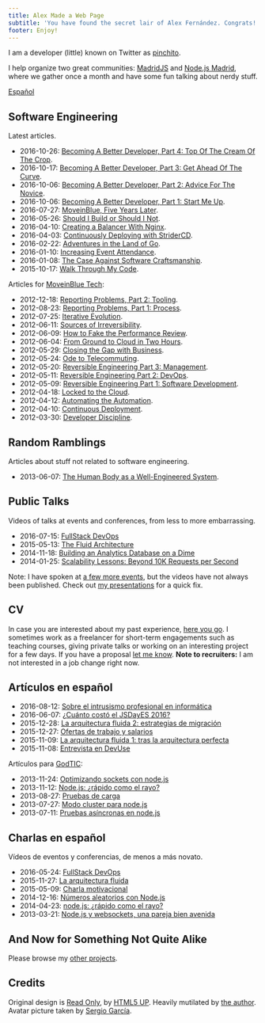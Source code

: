 ```yaml
---
title: Alex Made a Web Page
subtitle: 'You have found the secret lair of Alex Fernández. Congrats!'
footer: Enjoy!
---
```


I am a developer (little) known on Twitter as [pinchito](https://twitter.com/pinchito).

I help organize two great communities: [MadridJS](http://www.meetup.com/es/madridjs/) and [Node.js Madrid](http://www.meetup.com/es/Node-js-Madrid/),
where we gather once a month and have some fun talking about nerdy stuff.

[Español](#artículos-en-español)

## Software Engineering

Latest articles.

* 2016-10-26: [Becoming A Better Developer, Part 4: Top Of The Cream Of The Crop](2016/top-of-the-cream-of-the-crop.html).
* 2016-10-17: [Becoming A Better Developer, Part 3: Get Ahead Of The Curve](2016/get-ahead-of-the-curve.html).
* 2016-10-06: [Becoming A Better Developer, Part 2: Advice For The Novice](2016/advice-for-the-novice.html).
* 2016-10-06: [Becoming A Better Developer, Part 1: Start Me Up](2016/start-me-up.html).
* 2016-07-27: [MoveinBlue, Five Years Later](2016/mib-five-years-later.html).
* 2016-05-26: [Should I Build or Should I Not](2016/build-or-not.html).
* 2016-04-10: [Creating a Balancer With Nginx](2016/nginx-balancer.html).
* 2016-04-03: [Continuously Deploying with StriderCD](2016/stridercd.html).
* 2016-02-22: [Adventures in the Land of Go](2016/golang-adventures.html).
* 2016-01-10: [Increasing Event Attendance](2016/event-attendance.html).
* 2016-01-08: [The Case Against Software Craftsmanship](2016/against-craftsmanship.html).
* 2015-10-17: [Walk Through My Code](2015/walk-through-my-code.html).

Articles for [MoveinBlue Tech](http://tech.moveinblue.com/):

* 2012-12-18: [Reporting Problems, Part 2: Tooling](2012/reporting-problems-part-2.html).
* 2012-08-23: [Reporting Problems, Part 1: Process](2012/reporting-problems-part-1.html).
* 2012-07-25: [Iterative Evolution](2012/iterative-evolution.html).
* 2012-06-11: [Sources of Irreversibility](2012/sources-of-irreversibility.html).
* 2012-06-09: [How to Fake the Performance Review](2012/performance-review.html).
* 2012-06-04: [From Ground to Cloud in Two Hours](2012/from-ground-to-cloud.html).
* 2012-05-29: [Closing the Gap with Business](2012/closing-the-gap.html).
* 2012-05-24: [Ode to Telecommuting](2012/ode-to-telecommuting.html).
* 2012-05-20: [Reversible Engineering Part 3: Management](2012/reversible-engineering-part-3.html).
* 2012-05-11: [Reversible Engineering Part 2: DevOps](2012/reversible-engineering-part-2.html).
* 2012-05-09: [Reversible Engineering Part 1: Software Development](2012/reversible-engineering-part-1.html).
* 2012-04-18: [Locked to the Cloud](2012/locked-to-the-cloud.html).
* 2012-04-12: [Automating the Automation](2012/automating-the-automation.html).
* 2012-04-10: [Continuous Deployment](2012/continuous-deployment.html).
* 2012-03-30: [Developer Discipline](2012/developer-discipline.html).

## Random Ramblings

Articles about stuff not related to software engineering.

* 2013-06-07: [The Human Body as a Well-Engineered System](2013/human-body-engineered-system.html).

## Public Talks

Videos of talks at events and conferences,
from less to more embarrassing.

* 2016-07-15: [FullStack DevOps](https://skillsmatter.com/skillscasts/8156-fullstack-devops)
* 2015-05-13: [The Fluid Architecture](https://vimeo.com/136912284)
* 2014-11-18: [Building an Analytics Database on a Dime](https://www.youtube.com/watch?v=F3rzQdCDxgg)
* 2014-01-25: [Scalability Lessons: Beyond 10K Requests per Second](https://vimeo.com/121892726)

Note: I have spoken at
[a few more events](http://lanyrd.com/profile/pinchito/sessions/),
but the videos have not always been published.
Check out [my presentations](http://slides.com/alexfernandez/) for a quick fix.

## CV

In case you are interested about my past experience,
[here you go](permanent/cv.html).
I sometimes work as a freelancer for short-term engagements
such as teaching courses,
giving private talks
or working on an interesting project for a few days.
If you have a proposal
[let me know](mailto:alexfernandeznpm@gmail.com).
**Note to recruiters:**
I am not interested in a job change right now.

## Artículos en español

* 2016-08-12: [Sobre el intrusismo profesional en informática](2016/sobre-intrusismo-profesional.html)
* 2016-06-07: [¿Cuánto costó el JSDayES 2016?](2016/cuanto-costo-jsdayes-2016.html)
* 2015-12-28: [La arquitectura fluida 2: estrategias de migración](2015/arquitectura-fluida-2-estrategias-migracion.html)
* 2015-12-27: [Ofertas de trabajo y salarios](2015/ofertas-salarios.html)
* 2015-11-09: [La arquitectura fluida 1: tras la arquitectura perfecta](2015/arquitectura-fluida-1-arquitectura-perfecta.html)
* 2015-11-08: [Entrevista en DevUse](2015/entrevista-devuse.html)

Artículos para [GodTIC](http://www.godtic.com/blog/):

* 2013-11-24: [Optimizando sockets con node.js](2013/optimizando-sockets.html)
* 2013-11-12: [Node.js: ¿rápido como el rayo?](2013/nodejs-rapido-como-el-rayo.html)
* 2013-08-27: [Pruebas de carga](2013/pruebas-de-carga.html)
* 2013-07-27: [Modo cluster para node.js](2013/modo-cluster.html)
* 2013-07-11: [Pruebas asíncronas en node.js](2013/pruebas-asincronas.html)

## Charlas en español

Vídeos de eventos y conferencias,
de menos a más novato.

* 2016-05-24: [FullStack DevOps](http://www.todojs.com/fullstack-devops-por-alex-fernandez/)
* 2015-11-27: [La arquitectura fluida](https://www.youtube.com/watch?v=QaX-rTwO7aw)
* 2015-05-09: [Charla motivacional](https://www.youtube.com/watch?v=uGtlyDmttq0)
* 2014-12-16: [Números aleatorios con Node.js](https://www.youtube.com/watch?v=_0m8mqEiLmc)
* 2014-04-23: [node.js: ¿rápido como el rayo?](http://medialab-prado.es/article/nodejs)
* 2013-03-21: [Node.js y websockets, una pareja bien avenida](https://vimeo.com/62771422)

## And Now for Something Not Quite Alike

Please browse my [other projects](https://github.com/alexfernandez/).

## Credits

Original design is [Read Only](http://html5up.net/read-only), by [HTML5 UP](http://html5up.net).
Heavily mutilated by [the author](https://twitter.com/pinchito).
Avatar picture taken by [Sergio García](https://twitter.com/sgmonda).


